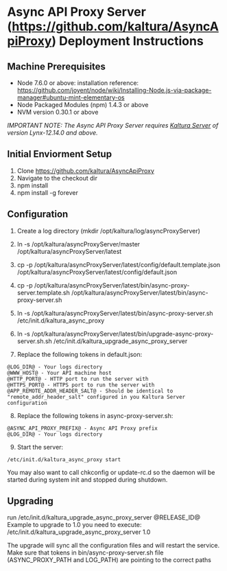 # Async API Proxy Server (https://github.com/kaltura/AsyncApiProxy) Deployment Instructions

## Machine Prerequisites
- Node 7.6.0 or above: installation reference: https://github.com/joyent/node/wiki/Installing-Node.js-via-package-manager#ubuntu-mint-elementary-os
- Node Packaged Modules (npm) 1.4.3 or above
- NVM version 0.30.1 or above

*IMPORTANT NOTE: 
The Async API Proxy Server requires [Kaltura Server](https://github.com/kaltura/server) of version Lynx-12.14.0 and above.*


## Initial Enviorment Setup
1. Clone https://github.com/kaltura/AsyncApiProxy
2. Navigate to the checkout dir
3. npm install
4. npm install -g forever

## Configuration
1. Create a log directory (mkdir /opt/kaltura/log/asyncProxyServer)
2. ln -s /opt/kaltura/asyncProxyServer/master /opt/kaltura/asyncProxyServer/latest
    
3. cp -p /opt/kaltura/asyncProxyServer/latest/config/default.template.json /opt/kaltura/asyncProxyServer/latest/config/default.json
4. cp -p /opt/kaltura/asyncProxyServer/latest/bin/async-proxy-server.template.sh /opt/kaltura/asyncProxyServer/latest/bin/async-proxy-server.sh
    
5. ln -s /opt/kaltura/asyncProxyServer/latest/bin/async-proxy-server.sh /etc/init.d/kaltura_async_proxy
6. ln -s /opt/kaltura/asyncProxyServer/latest/bin/upgrade-async-proxy-server.sh.sh /etc/init.d/kaltura_upgrade_async_proxy_server

7. Replace the following tokens in default.json:
```
@LOG_DIR@ - Your logs directory
@WWW_HOST@ - Your API machine host
@HTTP_PORT@ - HTTP port to run the server with
@HTTPS_PORT@ - HTTPS port to run the server with
@APP_REMOTE_ADDR_HEADER_SALT@ - Should be identical to "remote_addr_header_salt" configured in you Kaltura Server configuration
```

8. Replace the following tokens in async-proxy-server.sh:
```
@ASYNC_API_PROXY_PREFIX@ - Async API Proxy prefix
@LOG_DIR@ - Your logs directory
```

9. Start the server:
```
/etc/init.d/kaltura_async_proxy start
```
You may also want to call chkconfig or update-rc.d so the daemon will be started during system init and stopped during shutdown.

## Upgrading
run /etc/init.d/kaltura_upgrade_async_proxy_server @RELEASE_ID@
Example to upgrade to 1.0 you need to execute: /etc/init.d/kaltura_upgrade_async_proxy_server 1.0

The upgrade will sync all the configuration files and will restart the service.
Make sure that tokens in bin/async-proxy-server.sh file (ASYNC_PROXY_PATH and LOG_PATH) are pointing to the correct paths
